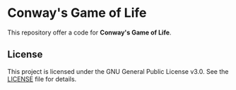 # Conway's Game of Life

This repository offer a code for __Conway's Game of Life__.


## License

This project is licensed under the GNU General Public License v3.0. See the [LICENSE](./LICENSE) file for details.
